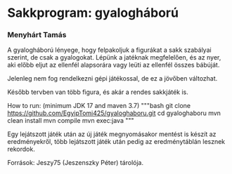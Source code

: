 # Sakkprogram: gyalogháború

### Menyhárt Tamás

A gyalogháború lényege, hogy felpakoljuk a figurákat a sakk szabályai szerint, de csak a gyalogokat. Lépünk a jatéknak megfelelően, és az nyer, aki előbb eljut az ellenfél alapsorára vagy leüti az ellenfél összes bábúját.

Jelenleg nem fog rendelkezni gépi játékossal, de ez a jövőben változhat.

Később tervben van több figura, és akár a rendes sakkjáték is.

How to run: (minimum JDK 17 and maven 3.7)
"""bash
git clone https://github.com/EgyipTomi425/gyaloghaboru.git
cd gyaloghaboru
mvn clean install
mvn compile
mvn exec:java
"""

Egy lejátszott játék után az új játék megnyomásakor mentést is készít az eredményekről, több lejátszott játék után pedig az eredménytáblán lesznek rekordok. 

Források: Jeszy75 (Jeszenszky Péter) tárolója.
